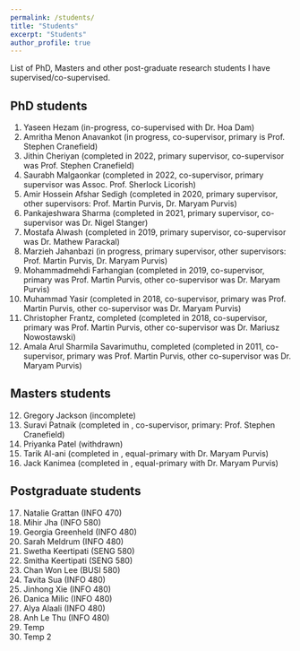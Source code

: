 ```yaml
---
permalink: /students/
title: "Students"
excerpt: "Students"
author_profile: true
---
```

List of PhD, Masters and other post-graduate research students I have supervised/co-supervised.

## PhD students
1.  Yaseen Hezam (in-progress, co-supervised with Dr. Hoa Dam)
2.	Amritha Menon Anavankot (in progress, co-supervisor, primary is Prof. Stephen Cranefield)
1.	Jithin Cheriyan (completed in 2022, primary supervisor, co-supervisor was Prof. Stephen Cranefield)
3.	Saurabh Malgaonkar (completed in 2022, co-supervisor, primary supervisor was Assoc. Prof. Sherlock Licorish)
4.	Amir Hossein Afshar Sedigh (completed in 2020, primary supervisor, other supervisors: Prof. Martin Purvis, Dr. Maryam Purvis)
5.	Pankajeshwara Sharma (completed in 2021, primary supervisor, co-supervisor was Dr. Nigel Stanger)
6.	Mostafa Alwash (completed in 2019, primary supervisor, co-supervisor was Dr. Mathew Parackal)
7.	Marzieh Jahanbazi (in progress, primary supervisor, other supervisors: Prof. Martin Purvis, Dr. Maryam Purvis)
8.	Mohammadmehdi Farhangian (completed in 2019, co-supervisor, primary was Prof. Martin Purvis, other co-supervisor was Dr. Maryam Purvis)
9.	Muhammad Yasir (completed in 2018, co-supervisor, primary was Prof. Martin Purvis, other co-supervisor was Dr. Maryam Purvis)
10.	Christopher Frantz, completed (completed in 2018, co-supervisor, primary was Prof. Martin Purvis, other co-supervisor was Dr. Mariusz Nowostawski)
11.	Amala Arul Sharmila Savarimuthu, completed (completed in 2011, co-supervisor, primary was Prof. Martin Purvis, other co-supervisor was Dr. Maryam Purvis)

## Masters students
12.	Gregory Jackson (incomplete)
13.	Suravi Patnaik (completed in , co-supervisor, primary: Prof. Stephen Cranefield)
14.	Priyanka Patel (withdrawn)
15.	Tarik Al-ani (completed in , equal-primary with Dr. Maryam Purvis)
16.	Jack Kanimea (completed in , equal-primary with Dr. Maryam Purvis)

## Postgraduate students
17.	Natalie Grattan	(INFO 470)
18.	Mihir Jha	(INFO 580)
19.	Georgia Greenheld	(INFO 480)
20.	Sarah Meldrum	(INFO 480)
21.	Swetha Keertipati	(SENG 580)
22.	Smitha Keertipati	(SENG 580)
23.	Chan Won Lee	(BUSI 580) 
24.	Tavita Sua	(INFO 480)
25.	Jinhong Xie	(INFO 480) 
26.	Danica Milic (INFO 480)
27.	Alya Alaali	(INFO 480)
28.	Anh Le Thu (INFO 480)
1.  Temp
2.  Temp 2